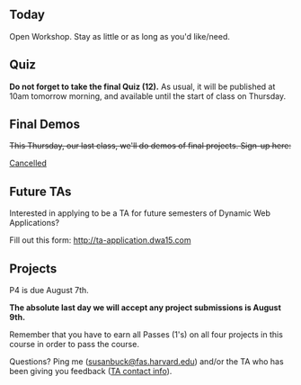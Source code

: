 ## Today
Open Workshop. Stay as little or as long as you'd like/need.

## Quiz 
**Do not forget to take the final Quiz (12).** As usual, it will be published at 10am tomorrow morning, and available until the start of class on Thursday.

## Final Demos
<strike>
This Thursday, our last class, we'll do demos of final projects.
Sign-up here: <http://final-demo-signup.dwa15.com>
</strike>

<a href='https://piazza.com/class/ht1cmoh734q7lz?cid=215'>Cancelled</a>


## Future TAs
Interested in applying to be a TA for future semesters of Dynamic Web Applications?

Fill out this form: <http://ta-application.dwa15.com>

## Projects
P4 is due August 7th.

**The absolute last day we will accept any project submissions is August 9th.**

Remember that you have to earn all Passes (1's) on all four projects in this course in order to pass the course.

Questions? Ping me (susanbuck@fas.harvard.edu) and/or the TA who has been giving you feedback ([TA contact info](http://dwa15.com/TAs)).

